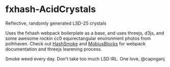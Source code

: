 # fxhash-AcidCrystals
Reflective, randomly generated LSD-25 crystals 

Uses the fxhash webpack boilerplate as a base, and uses threejs, d3js, and some awesome rockin cc0 equirectangular environment photos from polhhaven.
Check out [HashSmoke](https://github.com/capnganj/fxhash-HashSmoke) and [MobiusBlocks](https://github.com/capnganj/fxhash-MobiusBlocks) for webpack documentation and threejs learening process.

Smoke weed every day.  Don't take too much LSD IRL.  One love, @capnganj

